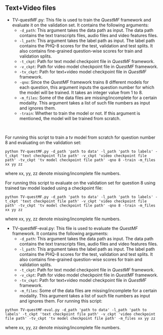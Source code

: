 ## Text+Video files

 - TV-questMF.py: This file is used to train the _QuestMF_ framework and evaluate it on the validation set. It contains the following arguments:
     - ```-d_path```: This argument takes the data path as input. The data path contains the text transcripts files, audio files and video features files.
     - ```-l_path```: This argument takes the label path as input. The label path contains the PHQ-8 scores for the test, validation and test splits. It also contains fine-grained question-wise scores for train and validation splits.
     - ```-t_ckpt```: Path for text model checkpoint file in _QuestMF_ framework.
     - ```-v_ckpt```: Path for video model checkpoint file in _QuestMF_ framework.
     - ```-tv_ckpt```: Path for text+video model checkpoint file in _QuestMF_ framework.
     - ```-qno```: Since the _QuestMF_ framework trains 8 different models for each question, this argument inputs the question number for which the model will be trained. It takes an integer value from 1 to 8.
     - ```-m_files```: Some of the data files are missing/incomplete for a certain modality. This argument takes a list of such file numbers as input and ignores them.
     - ```-train```: Whether to train the model or not. If this argument is mentioned, the model will be trained from scratch.
<br>

For running this script to train a tv model from scratch for question number 8 and evaluating on the validation set:
```
python TV-questMF.py -d_path 'path to data' -l_path 'path to labels' -t_ckpt 'text checkpoint file path' -v_ckpt 'video checkpoint file path' -tv_ckpt 'tv model checkpoint file path' -qno 8 -train -m_files xx yy zz
```
where xx, yy, zz denote missing/incomplete file numbers.

For running this script to evaluate on the validation set for question 8 using trained tav model loaded using a checkpoint file:
```
python TV-questMF.py -d_path 'path to data' -l_path 'path to labels' -t_ckpt 'text checkpoint file path' -v_ckpt 'video checkpoint file path' -tv_ckpt 'tv model checkpoint file path' -qno 8 -train -m_files xx yy zz
```
where xx, yy, zz denote missing/incomplete file numbers.
 - TV-questMF-eval.py: This file is used to evaluate the _QuestMF_ framework. It contains the following arguments:
     - ```-d_path```: This argument takes the data path as input. The data path contains the text transcripts files, audio files and video features files.
     - ```-l_path```: This argument takes the label path as input. The label path contains the PHQ-8 scores for the test, validation and test splits. It also contains fine-grained question-wise scores for train and validation splits.
     - ```-t_ckpt```: Path for text model checkpoint file in _QuestMF_ framework.
     - ```-v_ckpt```: Path for video model checkpoint file in _QuestMF_ framework.
     - ```-tv_ckpt```: Path for text+video model checkpoint file in _QuestMF_ framework.
     - ```-m_files```: Some of the data files are missing/incomplete for a certain modality. This argument takes a list of such file numbers as input and ignores them.
For running this script:
```
python TV-questMF-eval.py -d_path 'path to data' -l_path 'path to labels' -t_ckpt 'text checkpoint file path' -v_ckpt 'video checkpoint file path' -tv_ckpt 'tv model checkpoint file path' -m_files xx yy zz
```
where xx, yy, zz denote missing/incomplete file numbers.
